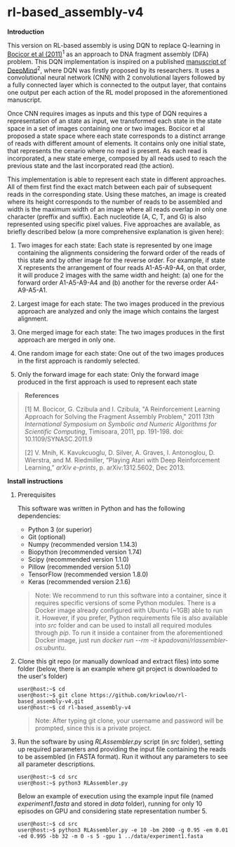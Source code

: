# rl-based_assembly-v4

**Introduction**

This version on RL-based assembly is using DQN to replace Q-learning in [Bocicor et al (2011)]( https://ieeexplore.ieee.org/document/6169520)<sup>1</sup> as an approach to DNA fragment assembly (DFA) problem. This DQN implementation is inspired on a published [manuscript of DeepMind](https://arxiv.org/abs/1312.5602)<sup>2</sup>, where DQN was firstly proposed by its researchers. It uses a convolutional neural network (CNN) with 2 convolutional layers followed by a fully connected layer which is connected to the output layer, that contains one output per each action of the RL model proposed in the aforementioned manuscript.

Once CNN requires images as inputs and this type of DQN requires a representation of an state as input, we transformed each state in the state space in a set of images containing one or two images. Bocicor et al proposed a state space where each state corresponds to a distinct arrange of reads with different amount of elements. It contains only one initial state, that represents the cenario where no read is present. As each read is incorporated, a new state emerge, composed by all reads used to reach the previous state and the last incorporated read (the action). 

This implementation is able to represent each state in different approaches. All of them first find the exact match between each pair of subsequent reads in the corresponding state. Using these matches, an image is created where its height corresponds to the number of reads to be assembled and width is the maximum width of an image where all reads overlap in only one character (preffix and suffix). Each nucleotide (A, C, T, and G) is also represented using specific pixel values. Five approaches are available, as briefly described below (a more comprehensive explanation is given here):

1) Two images for each state: Each state is represented by one image containing the alignments considering the forward order of the reads of this state and by other image for the reverse order. For example, if state X represents the arrangement of four reads A1-A5-A9-A4, on that order, it will produce 2 images with the same width and height: (a) one for the forward order A1-A5-A9-A4 and (b) another for the reverse order A4-A9-A5-A1.

2) Largest image for each state: The two images produced in the previous approach are analyzed and only the image which contains the largest alignment.

3) One merged image for each state: The two images produces in the first approach are merged in only one.

4) One random image for each state: One out of the two images produces in the first approach is randomly selected.

5) Only the forward image for each state: Only the forward image produced in the first approach is used to represent each state

> **References**
> 
> \[1\] M. Bocicor, G. Czibula and I. Czibula, "A Reinforcement Learning Approach for Solving the Fragment Assembly Problem," 2011 *13th International Symposium on Symbolic and Numeric Algorithms for Scientific Computing*, Timisoara, 2011, pp. 191-198. doi: 10.1109/SYNASC.2011.9
> 
> \[2\] V. Mnih, K. Kavukcuoglu, D. Silver, A. Graves, I. Antonoglou, D. Wierstra, and M. Riedmiller, “Playing Atari with Deep Reinforcement Learning,” *arXiv e-prints*, p. arXiv:1312.5602, Dec 2013.

**Install instructions**

1) Prerequisites

   This software was written in Python and has the following dependencies:

   - Python 3 (or superior)
   - Git (optional)
   - Numpy (recommended version 1.14.3)
   - Biopython (recommended version 1.74)
   - Scipy (recommended version 1.1.0)
   - Pillow (recommended version 5.1.0)
   - TensorFlow (recommended version 1.8.0)
   - Keras (recommended version 2.1.6)
   
   
   > Note: We recommend to run this software into a container, since it requires specific versions of some Python modules. There is a Docker image already configured with Ubuntu (~1GB) able to run it. However, if you prefer, Python requirements file is also available into *src* folder and can be used to install all required modules through *pip*. To run it inside a container from the aforementioned Docker image, just run *docker run --rm -it kpadovani/rlassembler-os:ubuntu*.

2) Clone this git repo (or manually download and extract files) into some folder (below, there is an example where git project is downloaded to the user's folder)

   ```console
   user@host:~$ cd
   user@host:~$ git clone https://github.com/kriowloo/rl-based_assembly-v4.git
   user@host:~$ cd rl-based_assembly-v4
   ```
   
   > Note: After typing git clone, your username and password will be prompted, since this is a private project.

3) Run the software by using *RLAssembler.py* script (in *src* folder), setting up required parameters and providing the input file containing the reads to be assembled (in FASTA format). Run it without any parameters to see all parameter descriptions.

   ```console
   user@host:~$ cd src
   user@host:~$ python3 RLAssembler.py
   ```

   Below an example of execution using the example input file (named *experiment1.fasta* and stored in *data* folder), running for only 10 episodes on GPU and considering state representation number 5.
   
   ```console
   user@host:~$ cd src   
   user@host:~$ python3 RLAssembler.py -e 10 -bm 2000 -g 0.95 -em 0.01 -ed 0.995 -bb 32 -m 0 -s 5 -gpu 1 ../data/experiment1.fasta
   ```
